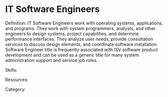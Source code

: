 # IT Software Engineers

Definition: IT Software Engineers work with operating systems, applications, and programs. They work with system programmers, analysts, and other engineers to design systems, project capabilities, and determine performance interfaces. They analyze user needs, provide consultation services to discuss design elements, and coordinate software installation. Software Engineer title is frequently associated with ISV software product development and can be used as a generic title for many system administration support and service job roles.

Skills:

Resources:

Category:
